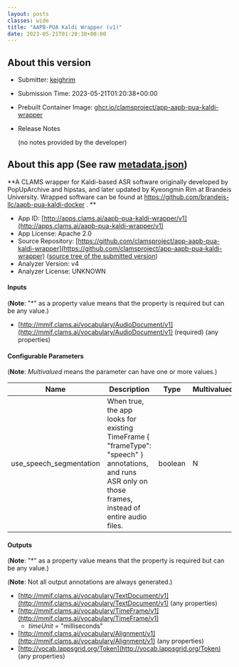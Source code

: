 ```yaml
---
layout: posts
classes: wide
title: "AAPB-PUA Kaldi Wrapper (v1)"
date: 2023-05-21T01:20:38+00:00
---
```

## About this version

* Submitter: [keighrim](https://github.com/keighrim)
* Submission Time: 2023-05-21T01:20:38+00:00
* Prebuilt Container Image: [ghcr.io/clamsproject/app-aapb-pua-kaldi-wrapper](https://github.com/clamsproject/app-aapb-pua-kaldi-wrapper/pkgs/container/app-aapb-pua-kaldi-wrapper/v1)
* Release Notes

    (no notes provided by the developer)

## About this app (See raw [metadata.json](metadata.json))

**A CLAMS wrapper for Kaldi-based ASR software originally developed by PopUpArchive and hipstas, and later updated by Kyeongmin Rim at Brandeis University. Wrapped software can be found at https://github.com/brandeis-llc/aapb-pua-kaldi-docker . **

* App ID: [http://apps.clams.ai/aapb-pua-kaldi-wrapper/v1](http://apps.clams.ai/aapb-pua-kaldi-wrapper/v1)
* App License: Apache 2.0
* Source Repository: [https://github.com/clamsproject/app-aapb-pua-kaldi-wrapper](https://github.com/clamsproject/app-aapb-pua-kaldi-wrapper) ([source tree of the submitted version](https://github.com/clamsproject/app-aapb-pua-kaldi-wrapper/tree/v1))
* Analyzer Version: v4
* Analyzer License: UNKNOWN


#### Inputs
(**Note**: "*" as a property value means that the property is required but can be any value.)

* [http://mmif.clams.ai/vocabulary/AudioDocument/v1](http://mmif.clams.ai/vocabulary/AudioDocument/v1)  (required)
(any properties)


#### Configurable Parameters
(**Note**: _Multivalued_ means the parameter can have one or more values.)

|Name|Description|Type|Multivalued|Default|Choices|
|----|-----------|----|-----------|-------|-------|
|use_speech_segmentation|When true, the app looks for existing TimeFrame { "frameType": "speech" } annotations, and runs ASR only on those frames, instead of entire audio files.|boolean|N|true|`false`, **_`true`_**|


#### Outputs
(**Note**: "*" as a property value means that the property is required but can be any value.)

(**Note**: Not all output annotations are always generated.)

* [http://mmif.clams.ai/vocabulary/TextDocument/v1](http://mmif.clams.ai/vocabulary/TextDocument/v1) 
(any properties)
* [http://mmif.clams.ai/vocabulary/TimeFrame/v1](http://mmif.clams.ai/vocabulary/TimeFrame/v1) 
    * _timeUnit_ = "milliseconds"
* [http://mmif.clams.ai/vocabulary/Alignment/v1](http://mmif.clams.ai/vocabulary/Alignment/v1) 
(any properties)
* [http://vocab.lappsgrid.org/Token](http://vocab.lappsgrid.org/Token) 
(any properties)
